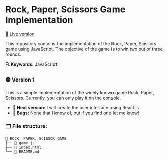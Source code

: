 # Rock, Paper, Scissors Game Implementation

[🔗 Live version](https://judithsanchez.github.io/rock-paper-scissors/)

This repository contains the implementation of the Rock, Paper, Scissors game using JavaScript. The objective of the game is to win two out of three rounds.

**🔍 Keywords:** JavaScript.

### 🟡 Version 1

This is a simple implementation of the widely known game Rock, Paper, Scissors. Currently, you can only play it on the console.

- **🌱 Next version:** I will create the user interface using React.js
- **👾 Bugs:** None that I know of, but if you find one let me know!

### 🗂️ File structure:

    📗 ROCK, PAPER, SCISSOR GAME
    ├── 💛 game.js
    ├── 📄 index.html
    └── 📖 README.md
